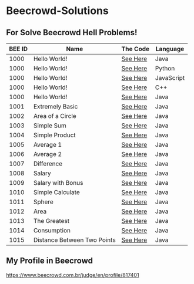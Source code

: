 # Beecrowd-Solutions

## For Solve Beecrowd Hell Problems!
|BEE ID|Name|The Code|Language|
|---|---|---|---|
|1000|Hello World!|[See Here](BEE-1000-Java14.java)|Java|
|1000|Hello World!|[See Here](BEE-1000-Python.py)|Python|
|1000|Hello World!|[See Here](BEE-1000-JS.js)|JavaScript|
|1000|Hello World!|[See Here](BEE-1000-C++.ino)|C++|
|1000|Hello World!|[See Here](BEE-1000-Java14.java)|Java|
|1001|Extremely Basic|[See Here](BEE-1001-Java14.java)|Java|
|1002|Area of a Circle|[See Here](BEE-1002-Java14.java)|Java|
|1003|Simple Sum|[See Here](BEE-1003-Java14.java)|Java|
|1004|Simple Product|[See Here](BEE-1004-Java14.java)|Java|
|1005|Average 1|[See Here](BEE-1005-Java14.java)|Java|
|1006|Average 2|[See Here](BEE-1006-Java14.java)|Java|
|1007|Difference|[See Here](BEE-1007-Java14.java)|Java|
|1008|Salary|[See Here](BEE-1008-Java14.java)|Java|
|1009|Salary with Bonus|[See Here](BEE-1009-Java14.java)|Java|
|1010|Simple Calculate|[See Here](BEE-1010-Java14.java)|Java|
|1011|Sphere|[See Here](BEE-1011-Java14.java)|Java|
|1012|Area|[See Here](BEE-1012-Java14.java)|Java|
|1013|The Greatest|[See Here](BEE-1013-Java14.java)|Java|
|1014|Consumption|[See Here](BEE-1014-Java14.java)|Java|
|1015|Distance Between Two Points|[See Here](BEE-1015-Java14.java)|Java|

## My Profile in Beecrowd
https://www.beecrowd.com.br/judge/en/profile/817401
